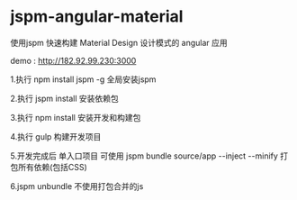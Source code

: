 # jspm-angular-material
使用jspm 快速构建 Material Design 设计模式的 angular 应用

demo : <a href="http://182.92.99.230:3000">http://182.92.99.230:3000</a>

1.执行 npm install jspm -g  全局安装jspm

2.执行 jspm install 安装依赖包

3.执行 npm install 安装开发和构建包

4.执行 gulp 构建开发项目

5.开发完成后 单入口项目 可使用 jspm bundle source/app --inject --minify 打包所有依赖(包括CSS)

6.jspm unbundle 不使用打包合并的js